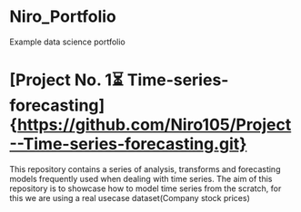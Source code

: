 # Niro_Portfolio
Example data science portfolio

# [Project No. 1⏳ Time-series-forecasting] {https://github.com/Niro105/Project--Time-series-forecasting.git}

This repository contains a series of analysis, transforms and forecasting models frequently used when dealing with time series. The aim of this repository is to showcase how to model time series from the scratch, for this we are using a real usecase dataset(Company stock prices)
